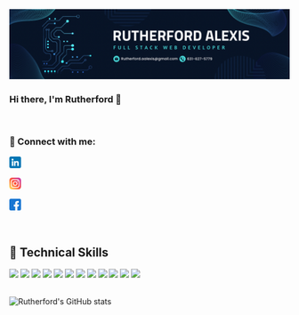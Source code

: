 <img src="img/BAF928D1-2106-4FA4-8D8F-DDD2B1B4BEF5.png" alt="my banner">

### Hi there, I'm Rutherford 👋

</br>

### 🤝 Connect with me:
<div align-items='start'>
<a href="https://www.linkedin.com/in/rutherford-alexis/"><img align-items="left" src="img/linkedin.png" alt="Rutherford Alexis | LinkedIn" width="21px"/></a>

<a href="https://www.instagram.com/asap_raa/"><img align-items="left" src="img/instagram.png" alt="Rutherford Alexis | Instagram" width="21px"/></a>

<a href="facebook.com/rutherford.grey"><img align-items="left" src="img/facebook.png" alt="Rutherford Alexis | Medium" width="21px"/></a>
</div>

</br>

## 💼 Technical Skills
<div align-items="start">
<img src="https://img.shields.io/badge/React-20232A?style=for-the-badge&logo=react&logoColor=61DAFB">

<img src="https://img.shields.io/badge/Redux-593D88?style=for-the-badge&logo=redux&logoColor=white">

<img src="	https://img.shields.io/badge/SQLite-07405E?style=for-the-badge&logo=sqlite&logoColor=white">

<img src="https://img.shields.io/badge/Heroku-430098?style=for-the-badge&logo=heroku&logoColor=white">

<img src="https://img.shields.io/badge/json%20web%20tokens-323330?style=for-the-badge&logo=json-web-tokens&logoColor=pink">

<img src="https://img.shields.io/badge/Express.js-404D59?style=for-the-badge">

<img src="https://img.shields.io/badge/HTML5-E34F26?style=for-the-badge&logo=html5&logoColor=white">

<img src="https://img.shields.io/badge/Javasrcipt-323330?style=for-the-badge&logo=javasrcipt&logoColor=F7DF1E">

<img src="https://img.shields.io/badge/Node.js-43853D?style=for-the-badge&logo=node.js&logoColor=white">

<img src="https://img.shields.io/badge/Javasrcipt-323330?style=for-the-badge&logo=javasrcipt&logoColor=F7DF1E">

<img src="https://img.shields.io/badge/CSS-239120?&style=for-the-badge&logo=css3&logoColor=white">

<img src="https://img.shields.io/badge/HTML-239120?style=for-the-badge&logo=html5&logoColor=white">
</div>

</br>


![Rutherford's GitHub stats](https://github-readme-stats.vercel.app/api?username=Rutherford-Git&show_icons=true&theme=tokyonight)


<!--
**Rutherford-Git/Rutherford-Git** is a ✨ _special_ ✨ repository because its `README.md` (this file) appears on your GitHub profile.

Here are some ideas to get you started:

- 🔭 I’m currently working on ...
- 🌱 I’m currently learning ...
- 👯 I’m looking to collaborate on ...
- 🤔 I’m looking for help with ...
- 💬 Ask me about ...
- 📫 How to reach me: ...
- 😄 Pronouns: ...
- ⚡ Fun fact: ...
-->

